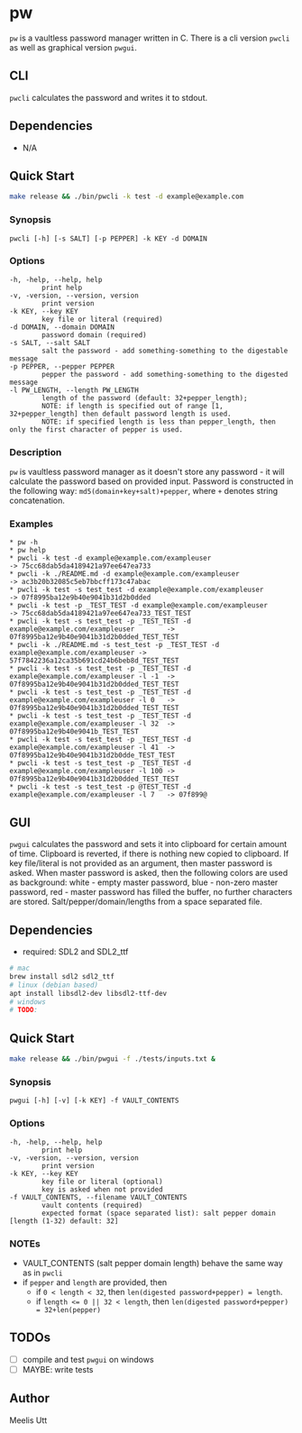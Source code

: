 # pw

`pw` is a vaultless password manager written in C.
There is a cli version `pwcli` as well as graphical version `pwgui`.

## CLI

`pwcli` calculates the password and writes it to stdout.

## Dependencies

* N/A

## Quick Start

```sh
make release && ./bin/pwcli -k test -d example@example.com
```

### Synopsis

```text
pwcli [-h] [-s SALT] [-p PEPPER] -k KEY -d DOMAIN
```

### Options

```text
-h, -help, --help, help
		print help
-v, -version, --version, version
		print version
-k KEY, --key KEY
		key file or literal (required)
-d DOMAIN, --domain DOMAIN
		password domain (required)
-s SALT, --salt SALT
		salt the password - add something-something to the digestable message
-p PEPPER, --pepper PEPPER
		pepper the password - add something-something to the digested message
-l PW_LENGTH, --length PW_LENGTH
		length of the password (default: 32+pepper_length);
		NOTE: if length is specified out of range [1, 32+pepper_length] then default password length is used.
		NOTE: if specified length is less than pepper_length, then only the first character of pepper is used.
```

### Description

`pw` is vaultless password manager as it doesn't store any password - it will calculate the password based on provided input.
Password is constructed in the following way: `md5(domain+key+salt)+pepper`, where `+` denotes string concatenation.

### Examples

```text
* pw -h
* pw help
* pwcli -k test -d example@example.com/exampleuser                                   -> 75cc68dab5da4189421a97ee647ea733
* pwcli -k ./README.md -d example@example.com/exampleuser                            -> ac3b20b32085c5eb7bbcff173c47abac
* pwcli -k test -s test_test -d example@example.com/exampleuser                      -> 07f8995ba12e9b40e9041b31d2b0dded
* pwcli -k test -p _TEST_TEST -d example@example.com/exampleuser                     -> 75cc68dab5da4189421a97ee647ea733_TEST_TEST
* pwcli -k test -s test_test -p _TEST_TEST -d example@example.com/exampleuser        -> 07f8995ba12e9b40e9041b31d2b0dded_TEST_TEST
* pwcli -k ./README.md -s test_test -p _TEST_TEST -d example@example.com/exampleuser -> 57f7842236a12ca35b691cd24b6beb8d_TEST_TEST
* pwcli -k test -s test_test -p _TEST_TEST -d example@example.com/exampleuser -l -1  -> 07f8995ba12e9b40e9041b31d2b0dded_TEST_TEST
* pwcli -k test -s test_test -p _TEST_TEST -d example@example.com/exampleuser -l 0   -> 07f8995ba12e9b40e9041b31d2b0dded_TEST_TEST
* pwcli -k test -s test_test -p _TEST_TEST -d example@example.com/exampleuser -l 32  -> 07f8995ba12e9b40e9041b_TEST_TEST
* pwcli -k test -s test_test -p _TEST_TEST -d example@example.com/exampleuser -l 41  -> 07f8995ba12e9b40e9041b31d2b0dde_TEST_TEST
* pwcli -k test -s test_test -p _TEST_TEST -d example@example.com/exampleuser -l 100 -> 07f8995ba12e9b40e9041b31d2b0dded_TEST_TEST
* pwcli -k test -s test_test -p @TEST_TEST -d example@example.com/exampleuser -l 7   -> 07f899@
```

## GUI

`pwgui` calculates the password and sets it into clipboard for certain amount of time.
Clipboard is reverted, if there is nothing new copied to clipboard.
If key file/literal is not provided as an argument, then master password is asked.
When master password is asked, then the following colors are used as background: white - empty master password, blue - non-zero master password, red - master password has filled the buffer, no further characters are stored.
Salt/pepper/domain/lengths from a space separated file.

## Dependencies

* required: SDL2 and SDL2_ttf
```sh
# mac
brew install sdl2 sdl2_ttf
# linux (debian based)
apt install libsdl2-dev libsdl2-ttf-dev
# windows
# TODO:
```

## Quick Start

```sh
make release && ./bin/pwgui -f ./tests/inputs.txt &
```

### Synopsis

```text
pwgui [-h] [-v] [-k KEY] -f VAULT_CONTENTS
```

### Options

```text
-h, -help, --help, help
		print help
-v, -version, --version, version
		print version
-k KEY, --key KEY
		key file or literal (optional)
		key is asked when not provided
-f VAULT_CONTENTS, --filename VAULT_CONTENTS
		vault contents (required)
		expected format (space separated list): salt pepper domain [length (1-32) default: 32]
```

### NOTEs

* VAULT_CONTENTS (salt pepper domain length) behave the same way as in `pwcli`
* if `pepper` and `length` are provided, then
	* if `0 < length < 32`, then `len(digested password+pepper) = length`.
	* if `length <= 0 || 32 < length`, then `len(digested password+pepper) = 32+len(pepper)`

## TODOs

- [ ] compile and test `pwgui` on windows
- [ ] MAYBE: write tests

## Author

Meelis Utt
